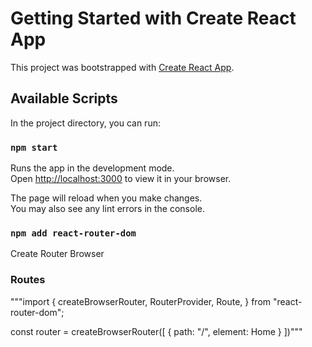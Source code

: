 # Getting Started with Create React App

This project was bootstrapped with [Create React App](https://github.com/facebook/create-react-app).

## Available Scripts

In the project directory, you can run:

### `npm start`

Runs the app in the development mode.\
Open [http://localhost:3000](http://localhost:3000) to view it in your browser.

The page will reload when you make changes.\
You may also see any lint errors in the console.

### `npm add react-router-dom`


Create Router Browser
### Routes

"""import {
  createBrowserRouter,
  RouterProvider,
  Route,
} from "react-router-dom";

const router = createBrowserRouter([
  {
    path: "/",
    element: <span>Home</span>
  }
])"""
